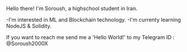 Hello there! I'm Soroush, a highschool student in Iran.

-I'm interested in ML and Blockchain technology.
-I'm currenty learning NodeJS & Solidity.

If you want to reach me send me a 'Hello World!' to my Telegram ID : @Soroush2000X
